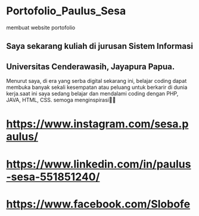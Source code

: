 # Portofolio_Paulus_Sesa
membuat website portofolio

## Saya sekarang kuliah di jurusan Sistem Informasi
## Universitas Cenderawasih, Jayapura Papua.

Menurut saya, di era yang serba digital sekarang ini, belajar
coding dapat membuka banyak sekali kesempatan atau peluang untuk 
berkarir di dunia kerja.saat ini saya sedang belajar dan mendalami coding dengan PHP, JAVA, HTML, CSS. semoga menginspirasi🙏🚀

# https://www.instagram.com/sesa.paulus/
# https://www.linkedin.com/in/paulus-sesa-551851240/
# https://www.facebook.com/Slobofe
